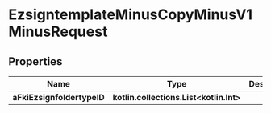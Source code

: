 
# EzsigntemplateMinusCopyMinusV1MinusRequest

## Properties
Name | Type | Description | Notes
------------ | ------------- | ------------- | -------------
**aFkiEzsignfoldertypeID** | **kotlin.collections.List&lt;kotlin.Int&gt;** |  | 



